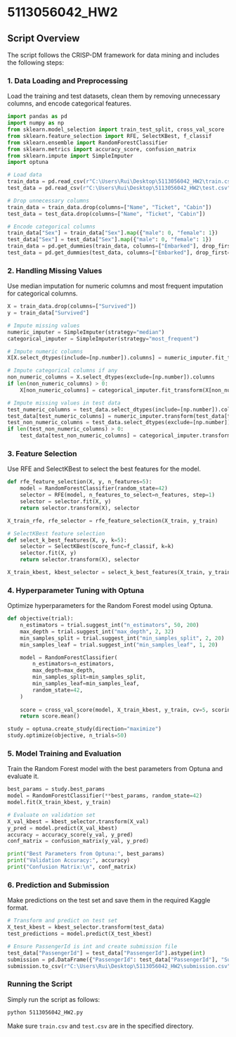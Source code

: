 
# 5113056042_HW2

## Script Overview
The script follows the CRISP-DM framework for data mining and includes the following steps:

### 1. Data Loading and Preprocessing
Load the training and test datasets, clean them by removing unnecessary columns, and encode categorical features.

```python
import pandas as pd
import numpy as np
from sklearn.model_selection import train_test_split, cross_val_score
from sklearn.feature_selection import RFE, SelectKBest, f_classif
from sklearn.ensemble import RandomForestClassifier
from sklearn.metrics import accuracy_score, confusion_matrix
from sklearn.impute import SimpleImputer
import optuna
```

```python
# Load data
train_data = pd.read_csv(r"C:\Users\Rui\Desktop\5113056042_HW2\train.csv")
test_data = pd.read_csv(r"C:\Users\Rui\Desktop\5113056042_HW2\test.csv")
```

```python
# Drop unnecessary columns
train_data = train_data.drop(columns=["Name", "Ticket", "Cabin"])
test_data = test_data.drop(columns=["Name", "Ticket", "Cabin"])
```

```python
# Encode categorical columns
train_data["Sex"] = train_data["Sex"].map({"male": 0, "female": 1})
test_data["Sex"] = test_data["Sex"].map({"male": 0, "female": 1})
train_data = pd.get_dummies(train_data, columns=["Embarked"], drop_first=True)
test_data = pd.get_dummies(test_data, columns=["Embarked"], drop_first=True)
```

### 2. Handling Missing Values
Use median imputation for numeric columns and most frequent imputation for categorical columns.

```python
X = train_data.drop(columns=["Survived"])
y = train_data["Survived"]
```

```python
# Impute missing values
numeric_imputer = SimpleImputer(strategy="median")
categorical_imputer = SimpleImputer(strategy="most_frequent")
```

```python
# Impute numeric columns
X[X.select_dtypes(include=[np.number]).columns] = numeric_imputer.fit_transform(X.select_dtypes(include=[np.number]))
```

```python
# Impute categorical columns if any
non_numeric_columns = X.select_dtypes(exclude=[np.number]).columns
if len(non_numeric_columns) > 0:
    X[non_numeric_columns] = categorical_imputer.fit_transform(X[non_numeric_columns])
```

```python
# Impute missing values in test data
test_numeric_columns = test_data.select_dtypes(include=[np.number]).columns
test_data[test_numeric_columns] = numeric_imputer.transform(test_data[test_numeric_columns])
test_non_numeric_columns = test_data.select_dtypes(exclude=[np.number]).columns
if len(test_non_numeric_columns) > 0:
    test_data[test_non_numeric_columns] = categorical_imputer.transform(test_data[test_non_numeric_columns])
```

### 3. Feature Selection
Use RFE and SelectKBest to select the best features for the model.

```python
def rfe_feature_selection(X, y, n_features=5):
    model = RandomForestClassifier(random_state=42)
    selector = RFE(model, n_features_to_select=n_features, step=1)
    selector = selector.fit(X, y)
    return selector.transform(X), selector

X_train_rfe, rfe_selector = rfe_feature_selection(X_train, y_train)

# SelectKBest feature selection
def select_k_best_features(X, y, k=5):
    selector = SelectKBest(score_func=f_classif, k=k)
    selector.fit(X, y)
    return selector.transform(X), selector

X_train_kbest, kbest_selector = select_k_best_features(X_train, y_train)
```

### 4. Hyperparameter Tuning with Optuna
Optimize hyperparameters for the Random Forest model using Optuna.

```python
def objective(trial):
    n_estimators = trial.suggest_int("n_estimators", 50, 200)
    max_depth = trial.suggest_int("max_depth", 2, 32)
    min_samples_split = trial.suggest_int("min_samples_split", 2, 20)
    min_samples_leaf = trial.suggest_int("min_samples_leaf", 1, 20)

    model = RandomForestClassifier(
        n_estimators=n_estimators,
        max_depth=max_depth,
        min_samples_split=min_samples_split,
        min_samples_leaf=min_samples_leaf,
        random_state=42,
    )
    
    score = cross_val_score(model, X_train_kbest, y_train, cv=5, scoring="accuracy")
    return score.mean()

study = optuna.create_study(direction="maximize")
study.optimize(objective, n_trials=50)
```

### 5. Model Training and Evaluation
Train the Random Forest model with the best parameters from Optuna and evaluate it.

```python
best_params = study.best_params
model = RandomForestClassifier(**best_params, random_state=42)
model.fit(X_train_kbest, y_train)

# Evaluate on validation set
X_val_kbest = kbest_selector.transform(X_val)
y_pred = model.predict(X_val_kbest)
accuracy = accuracy_score(y_val, y_pred)
conf_matrix = confusion_matrix(y_val, y_pred)

print("Best Parameters from Optuna:", best_params)
print("Validation Accuracy:", accuracy)
print("Confusion Matrix:\n", conf_matrix)
```

### 6. Prediction and Submission
Make predictions on the test set and save them in the required Kaggle format.

```python
# Transform and predict on test set
X_test_kbest = kbest_selector.transform(test_data)
test_predictions = model.predict(X_test_kbest)

# Ensure PassengerId is int and create submission file
test_data["PassengerId"] = test_data["PassengerId"].astype(int)
submission = pd.DataFrame({"PassengerId": test_data["PassengerId"], "Survived": test_predictions})
submission.to_csv(r"C:\Users\Rui\Desktop\5113056042_HW2\submission.csv", index=False)
```

### Running the Script
Simply run the script as follows:

```bash
python 5113056042_HW2.py
```

Make sure `train.csv` and `test.csv` are in the specified directory.
